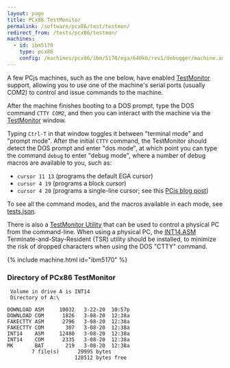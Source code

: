 ```yaml
---
layout: page
title: PCx86 TestMonitor
permalink: /software/pcx86/test/testmon/
redirect_from: /tests/pcx86/testmon/
machines:
  - id: ibm5170
    type: pcx86
    config: /machines/pcx86/ibm/5170/ega/640kb/rev1/debugger/machine.xml
---
```


A few PCjs machines, such as the one below, have enabled [TestMonitor](/machines/pcx86/lib/testmon.js) support,
allowing you to use one of the machine's serial ports (usually COM2) to control and issue commands to the machine.

After the machine finishes booting to a DOS prompt, type the DOS command `CTTY COM2`, and then you can interact with
the machine via the [TestMonitor](/machines/pcx86/lib/testctl.js) window.

Typing `Ctrl-T` in that window toggles it between "terminal mode" and "prompt mode".  After the initial `CTTY` command,
the TestMonitor should detect the DOS prompt and enter "dos mode", at which point you can type the command `debug` to
enter "debug mode", where a number of debug macros are available to you, such as:

- `cursor 11 13` (programs the default EGA cursor)
- `cursor 4 19` (programs a block cursor)
- `cursor 4 20` (programs a single-line cursor; see this [PCjs blog post](/blog/2018/03/20/#cursor-wrap-around))

To see all the command modes, and the macros available in each mode, see [tests.json](/software/pcx86/test/testmon/tests.json). 

There is also a [TestMonitor Utility](/software/pcx86/test/testmon/testmon.js) that can be used to control a physical PC
from the command-line.  When using a physical PC, the [INT14.ASM](int14/) Terminate-and-Stay-Resident (TSR) utility
should be installed, to minimize the risk of dropped characters when using the DOS "CTTY" command.

{% include machine.html id="ibm5170" %}

### Directory of PCx86 TestMonitor

     Volume in drive A is INT14
     Directory of A:\

    DOWNLOAD ASM     10032   3-22-20  10:57p
    DOWNLOAD COM      1826   3-08-20  12:38a
    FAKECTTY ASM      2796   3-08-20  12:38a
    FAKECTTY COM       307   3-08-20  12:38a
    INT14    ASM     12480   3-08-20  12:38a
    INT14    COM      2335   3-08-20  12:38a
    MK       BAT       219   3-08-20  12:38a
            7 file(s)      29995 bytes
                          128512 bytes free
